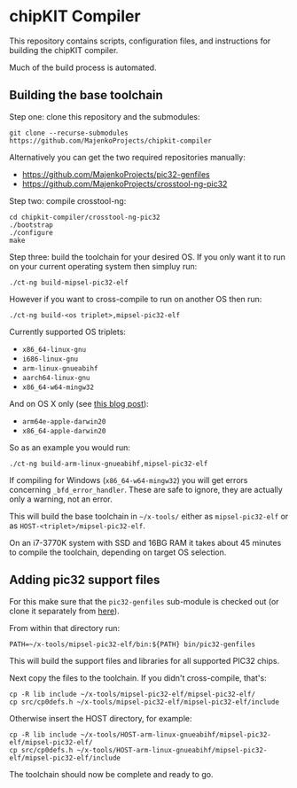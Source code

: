 chipKIT Compiler
================

This repository contains scripts, configuration files, and instructions for
building the chipKIT compiler.

Much of the build process is automated.

Building the base toolchain
---------------------------

Step one: clone this repository and the submodules:

```
git clone --recurse-submodules https://github.com/MajenkoProjects/chipkit-compiler
```

Alternatively you can get the two required repositories manually:

* https://github.com/MajenkoProjects/pic32-genfiles
* https://github.com/MajenkoProjects/crosstool-ng-pic32

Step two: compile crosstool-ng:

```
cd chipkit-compiler/crosstool-ng-pic32
./bootstrap
./configure
make
```

Step three: build the toolchain for your desired OS. If you only want it to run on your current
operating system then simpluy run:

```
./ct-ng build-mipsel-pic32-elf
```

However if you want to cross-compile to run on another OS then run:

```
./ct-ng build-<os triplet>,mipsel-pic32-elf
```

Currently supported OS triplets: 

* `x86_64-linux-gnu`
* `i686-linux-gnu`
* `arm-linux-gnueabihf`
* `aarch64-linux-gnu`
* `x86_64-w64-mingw32`

And on OS X only (see [this blog post](https://majenko.co.uk/blog/how-i-cross-compile-fat-binary-cross-compiler-os-x-big-sur)):

* `arm64e-apple-darwin20`
* `x86_64-apple-darwin20`

So as an example you would run:

```
./ct-ng build-arm-linux-gnueabihf,mipsel-pic32-elf
```

If compiling for Windows (`x86_64-w64-mingw32`) you will get errors concerning `_bfd_error_handler`. These are safe to ignore, they
are actually only a warning, not an error. 

This will build the base toolchain in `~/x-tools/` either as `mipsel-pic32-elf` or as `HOST-<triplet>/mipsel-pic32-elf`.

On an i7-3770K system with SSD and 16BG RAM it takes about 45 minutes to compile the toolchain, depending on target OS selection.

Adding pic32 support files
--------------------------

For this make sure that the `pic32-genfiles` sub-module is checked out (or
clone it separately from [here](https://github.com/MajenkoProjects/pic32-genfiles)).

From within that directory run:

```
PATH=~/x-tools/mipsel-pic32-elf/bin:${PATH} bin/pic32-genfiles
```

This will build the support files and libraries for all supported PIC32 chips.

Next copy the files to the toolchain. If you didn't cross-compile, that's:

```
cp -R lib include ~/x-tools/mipsel-pic32-elf/mipsel-pic32-elf/
cp src/cp0defs.h ~/x-tools/mipsel-pic32-elf/mipsel-pic32-elf/include
```

Otherwise insert the HOST directory, for example:

```
cp -R lib include ~/x-tools/HOST-arm-linux-gnueabihf/mipsel-pic32-elf/mipsel-pic32-elf/
cp src/cp0defs.h ~/x-tools/HOST-arm-linux-gnueabihf/mipsel-pic32-elf/mipsel-pic32-elf/include
```

The toolchain should now be complete and ready to go.
